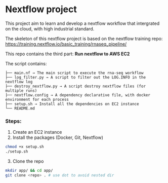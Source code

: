 # Nextflow project

This project aim to learn and develop a nextflow workflow that intergrated on the cloud, with high industrial standard.

The skeleton of this nextflow project is based on the nextflow training repo: https://training.nextflow.io/basic_training/rnaseq_pipeline/

This repo contains the third part: **Run nextflow to AWS EC2**

The script contains:

```
├── main.nf → The main script to execute the rna-seq workflow
├── log_filter.py → A script to filter out the LOG.INFO in the nextflow log
├── destroy_nextflow.py → A script destroy nextflow files (for multiple runs)
├── nextflow.config → A dependency declarative file, with docker environment for each process
├── setup.sh → Install all the dependencies on EC2 instance
└── README.md
```


### Steps:

1. Create an EC2 instance
2. Install the packages (Docker, Git, Nextflow)
```bash
chmod +x setup.sh
./setup.sh
```
3. Clone the repo
```bash
mkdir app/ && cd app/
git clone <repo> . # use dot to avoid nested dir
```

